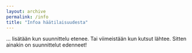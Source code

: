 ```yaml
---
layout: archive
permalink: /info
title: "Infoa häätilaisuudesta"
---
```


... lisätään kun suunnittelu etenee.
Tai viimeistään kun kutsut lähtee. Sitten ainakin on suunnittelut edenneet!
